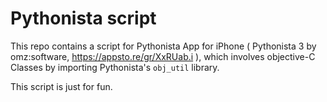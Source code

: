 # Pythonista script
This repo contains a script for Pythonista App for iPhone ( Pythonista 3 by omz:software, https://appsto.re/gr/XxRUab.i ), which involves objective-C Classes by importing Pythonista's `obj_util` library.

This script is just for fun.
